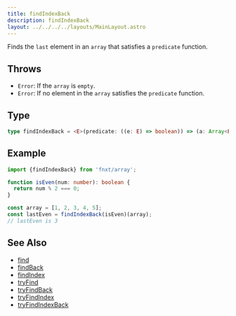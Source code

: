 ```yaml
---
title: findIndexBack
description: findIndexBack
layout: ../../../../layouts/MainLayout.astro
---
```

Finds the `last` element in an `array` that satisfies a `predicate` function.

## Throws

- `Error`: If the `array` is `empty`.
- `Error`: If no element in the `array` satisfies the `predicate` function.

## Type

```ts
type findIndexBack = <E>(predicate: ((e: E) => boolean)) => (a: Array<E>) => number
```

## Example

```ts
import {findIndexBack} from 'fnxt/array';

function isEven(num: number): boolean {
  return num % 2 === 0;
}

const array = [1, 2, 3, 4, 5];
const lastEven = findIndexBack(isEven)(array);
// lastEven is 3
```

## See Also
- [find](/core/en/array/operator/find)
- [findBack](/core/en/array/operator/findBack)
- [findIndex](/core/en/array/operator/findIndex)
- [tryFind](/core/en/array/operator/tryFind)
- [tryFindBack](/core/en/array/operator/tryFindBack)
- [tryFindIndex](/core/en/array/operator/tryFindIndex)
- [tryFindIndexBack](/core/en/array/operator/tryFindIndexBack)
